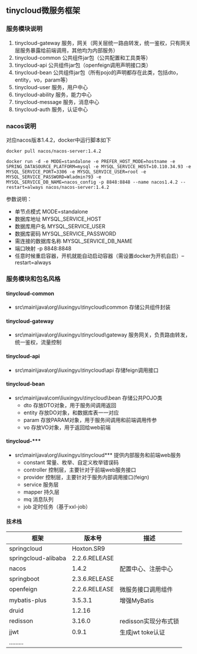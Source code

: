 ## tinycloud微服务框架

### 服务模块说明
1. tinycloud-gateway     服务，网关（网关层统一路由转发，统一鉴权，只有网关层服务暴露给前端调用，其他均为内部服务）
2. tinycloud-common      公共组件jar包（公共配置和工具类等）
3. tinycloud-api         公共组件jar包（openfeign调用声明接口类）
4. tinycloud-bean        公共组件jar包（所有pojo的声明都存在此类，包括dto，entity，vo，param等）
5. tinycloud-user        服务，用户中心
6. tinycloud-ability     服务，能力中心
7. tinycloud-message     服务，消息中心
7. tinycloud-auth        服务，认证中心

### nacos说明
对应nacos版本1.4.2，docker中运行脚本如下
```
docker pull nacos/nacos-server:1.4.2

docker run -d -e MODE=standalone -e PREFER_HOST_MODE=hostname -e SPRING_DATASOURCE_PLATFORM=mysql -e MYSQL_SERVICE_HOST=10.110.34.93 -e MYSQL_SERVICE_PORT=3306 -e MYSQL_SERVICE_USER=root -e MYSQL_SERVICE_PASSWORD=Wladmin?93 -e MYSQL_SERVICE_DB_NAME=nacos_config -p 8848:8848 --name nacos1.4.2 --restart=always nacos/nacos-server:1.4.2

```

参数说明：
- 单节点模式 MODE=standalone
- 数据库地址 MYSQL_SERVICE_HOST
- 数据库用户名 MYSQL_SERVICE_USER
- 数据库密码 MYSQL_SERVICE_PASSWORD
- 需连接的数据库名称 MYSQL_SERVICE_DB_NAME
- 端口映射 -p 8848:8848
- 任意时候重启容器，开机就能自动启动容器（需设置docker为开机自启）–restart=always


### 服务模块和包名风格
#### tinycloud-common
- src\main\java\org\liuxingyu\tinycloud\common 存储公共组件封装

#### tinycloud-gateway
- src\main\java\org\liuxingyu\tinycloud\gateway 服务网关，负责路由转发，统一鉴权，流量控制

#### tinycloud-api
- src\main\java\org\liuxingyu\tinycloud\api 存储feign调用接口

#### tinycloud-bean
- src\main\java\com\liuxingyu\tinycloud\bean 存储公共POJO类
    - dto        存放DTO对象，用于服务间调用返回
    - entity     存放DO对象，和数据库表一一对应
    - param      存放PARAM对象，用于服务间调用和前端调用传参
    - vo         存放VO对象，用于返回给web前端

#### tinycloud-***
- src\main\java\org\liuxingyu\tinycloud\*** 提供内部服务和前端web服务
    - constant   常量、枚举、自定义枚举错误码
    - controller 控制层，主要针对于前端web服务接口
    - provider   控制层，主要针对于服务内部调用接口(feign)
    - service    服务层
    - mapper     持久层
    - mq         消息队列
    - job        定时任务（基于xxl-job）


#### 技术栈

| 框架                        | 版本号         | 描述                                                         |
| -------------------------- | ------------- | ------------------------------------------------------------ |
| springcloud               | Hoxton.SR9    |                                                              |
| springcloud-alibaba       | 2.2.6.RELEASE |
| nacos                      | 1.4.2         | 配置中心、注册中心              |
| springboot                | 2.3.6.RELEASE |                                                              |
| openfeign                  | 2.2.6.RELEASE | 微服务接口调用组件                                           |
| mybatis-plus               | 3.5.3.1       | 增强MyBatis                                                             |
| druid                      | 1.2.16        |                                                              |
| redisson                   | 3.16.0        | redisson实现分布式锁                                         |
| jjwt                       | 0.9.1         | 生成jwt toke认证                                             | |
| .........                  |               |                                                              |

